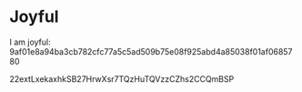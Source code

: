 # Joyful

I am joyful: 9af01e8a94ba3cb782cfc77a5c5ad509b75e08f925abd4a85038f01af0685780


22extLxekaxhkSB27HrwXsr7TQzHuTQVzzCZhs2CCQmBSP